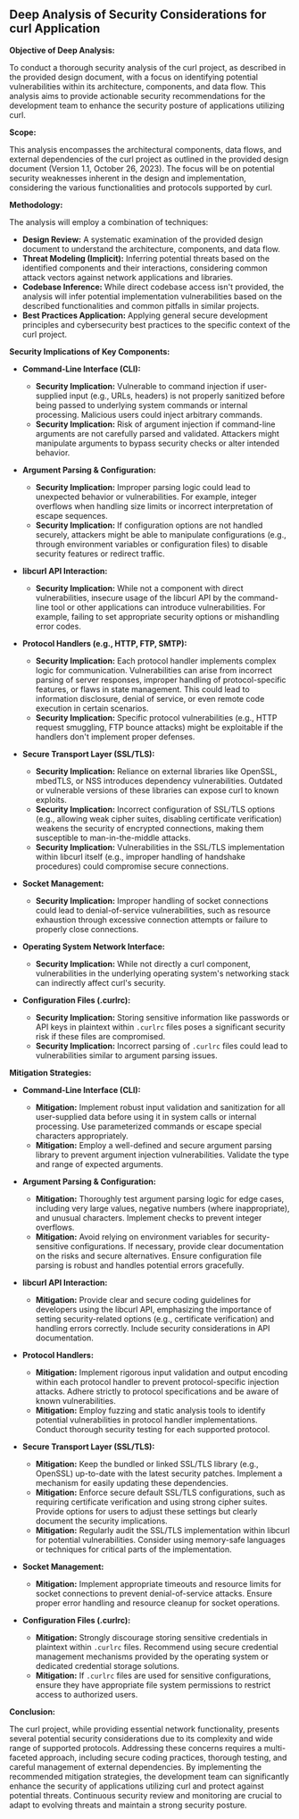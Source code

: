 ## Deep Analysis of Security Considerations for curl Application

**Objective of Deep Analysis:**

To conduct a thorough security analysis of the curl project, as described in the provided design document, with a focus on identifying potential vulnerabilities within its architecture, components, and data flow. This analysis aims to provide actionable security recommendations for the development team to enhance the security posture of applications utilizing curl.

**Scope:**

This analysis encompasses the architectural components, data flows, and external dependencies of the curl project as outlined in the provided design document (Version 1.1, October 26, 2023). The focus will be on potential security weaknesses inherent in the design and implementation, considering the various functionalities and protocols supported by curl.

**Methodology:**

The analysis will employ a combination of techniques:

* **Design Review:**  A systematic examination of the provided design document to understand the architecture, components, and data flow.
* **Threat Modeling (Implicit):**  Inferring potential threats based on the identified components and their interactions, considering common attack vectors against network applications and libraries.
* **Codebase Inference:** While direct codebase access isn't provided, the analysis will infer potential implementation vulnerabilities based on the described functionalities and common pitfalls in similar projects.
* **Best Practices Application:**  Applying general secure development principles and cybersecurity best practices to the specific context of the curl project.

**Security Implications of Key Components:**

* **Command-Line Interface (CLI):**
    * **Security Implication:**  Vulnerable to command injection if user-supplied input (e.g., URLs, headers) is not properly sanitized before being passed to underlying system commands or internal processing. Malicious users could inject arbitrary commands.
    * **Security Implication:**  Risk of argument injection if command-line arguments are not carefully parsed and validated. Attackers might manipulate arguments to bypass security checks or alter intended behavior.

* **Argument Parsing & Configuration:**
    * **Security Implication:**  Improper parsing logic could lead to unexpected behavior or vulnerabilities. For example, integer overflows when handling size limits or incorrect interpretation of escape sequences.
    * **Security Implication:**  If configuration options are not handled securely, attackers might be able to manipulate configurations (e.g., through environment variables or configuration files) to disable security features or redirect traffic.

* **libcurl API Interaction:**
    * **Security Implication:**  While not a component with direct vulnerabilities, insecure usage of the libcurl API by the command-line tool or other applications can introduce vulnerabilities. For example, failing to set appropriate security options or mishandling error codes.

* **Protocol Handlers (e.g., HTTP, FTP, SMTP):**
    * **Security Implication:**  Each protocol handler implements complex logic for communication. Vulnerabilities can arise from incorrect parsing of server responses, improper handling of protocol-specific features, or flaws in state management. This could lead to information disclosure, denial of service, or even remote code execution in certain scenarios.
    * **Security Implication:**  Specific protocol vulnerabilities (e.g., HTTP request smuggling, FTP bounce attacks) might be exploitable if the handlers don't implement proper defenses.

* **Secure Transport Layer (SSL/TLS):**
    * **Security Implication:**  Reliance on external libraries like OpenSSL, mbedTLS, or NSS introduces dependency vulnerabilities. Outdated or vulnerable versions of these libraries can expose curl to known exploits.
    * **Security Implication:**  Incorrect configuration of SSL/TLS options (e.g., allowing weak cipher suites, disabling certificate verification) weakens the security of encrypted connections, making them susceptible to man-in-the-middle attacks.
    * **Security Implication:**  Vulnerabilities in the SSL/TLS implementation within libcurl itself (e.g., improper handling of handshake procedures) could compromise secure connections.

* **Socket Management:**
    * **Security Implication:**  Improper handling of socket connections could lead to denial-of-service vulnerabilities, such as resource exhaustion through excessive connection attempts or failure to properly close connections.

* **Operating System Network Interface:**
    * **Security Implication:** While not directly a curl component, vulnerabilities in the underlying operating system's networking stack can indirectly affect curl's security.

* **Configuration Files (.curlrc):**
    * **Security Implication:**  Storing sensitive information like passwords or API keys in plaintext within `.curlrc` files poses a significant security risk if these files are compromised.
    * **Security Implication:**  Incorrect parsing of `.curlrc` files could lead to vulnerabilities similar to argument parsing issues.

**Mitigation Strategies:**

* **Command-Line Interface (CLI):**
    * **Mitigation:** Implement robust input validation and sanitization for all user-supplied data before using it in system calls or internal processing. Use parameterized commands or escape special characters appropriately.
    * **Mitigation:**  Employ a well-defined and secure argument parsing library to prevent argument injection vulnerabilities. Validate the type and range of expected arguments.

* **Argument Parsing & Configuration:**
    * **Mitigation:**  Thoroughly test argument parsing logic for edge cases, including very large values, negative numbers (where inappropriate), and unusual characters. Implement checks to prevent integer overflows.
    * **Mitigation:**  Avoid relying on environment variables for security-sensitive configurations. If necessary, provide clear documentation on the risks and secure alternatives. Ensure configuration file parsing is robust and handles potential errors gracefully.

* **libcurl API Interaction:**
    * **Mitigation:**  Provide clear and secure coding guidelines for developers using the libcurl API, emphasizing the importance of setting security-related options (e.g., certificate verification) and handling errors correctly. Include security considerations in API documentation.

* **Protocol Handlers:**
    * **Mitigation:**  Implement rigorous input validation and output encoding within each protocol handler to prevent protocol-specific injection attacks. Adhere strictly to protocol specifications and be aware of known vulnerabilities.
    * **Mitigation:**  Employ fuzzing and static analysis tools to identify potential vulnerabilities in protocol handler implementations. Conduct thorough security testing for each supported protocol.

* **Secure Transport Layer (SSL/TLS):**
    * **Mitigation:**  Keep the bundled or linked SSL/TLS library (e.g., OpenSSL) up-to-date with the latest security patches. Implement a mechanism for easily updating these dependencies.
    * **Mitigation:**  Enforce secure default SSL/TLS configurations, such as requiring certificate verification and using strong cipher suites. Provide options for users to adjust these settings but clearly document the security implications.
    * **Mitigation:**  Regularly audit the SSL/TLS implementation within libcurl for potential vulnerabilities. Consider using memory-safe languages or techniques for critical parts of the implementation.

* **Socket Management:**
    * **Mitigation:**  Implement appropriate timeouts and resource limits for socket connections to prevent denial-of-service attacks. Ensure proper error handling and resource cleanup for socket operations.

* **Configuration Files (.curlrc):**
    * **Mitigation:**  Strongly discourage storing sensitive credentials in plaintext within `.curlrc` files. Recommend using secure credential management mechanisms provided by the operating system or dedicated credential storage solutions.
    * **Mitigation:**  If `.curlrc` files are used for sensitive configurations, ensure they have appropriate file system permissions to restrict access to authorized users.

**Conclusion:**

The curl project, while providing essential network functionality, presents several potential security considerations due to its complexity and wide range of supported protocols. Addressing these concerns requires a multi-faceted approach, including secure coding practices, thorough testing, and careful management of external dependencies. By implementing the recommended mitigation strategies, the development team can significantly enhance the security of applications utilizing curl and protect against potential threats. Continuous security review and monitoring are crucial to adapt to evolving threats and maintain a strong security posture.